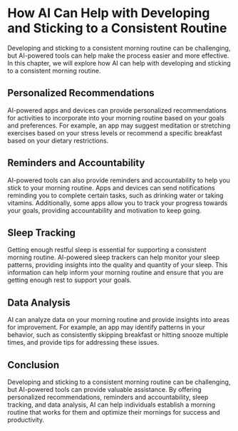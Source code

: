 How AI Can Help with Developing and Sticking to a Consistent Routine
========================================================================================================================

Developing and sticking to a consistent morning routine can be challenging, but AI-powered tools can help make the process easier and more effective. In this chapter, we will explore how AI can help with developing and sticking to a consistent morning routine.

Personalized Recommendations
----------------------------

AI-powered apps and devices can provide personalized recommendations for activities to incorporate into your morning routine based on your goals and preferences. For example, an app may suggest meditation or stretching exercises based on your stress levels or recommend a specific breakfast based on your dietary restrictions.

Reminders and Accountability
----------------------------

AI-powered tools can also provide reminders and accountability to help you stick to your morning routine. Apps and devices can send notifications reminding you to complete certain tasks, such as drinking water or taking vitamins. Additionally, some apps allow you to track your progress towards your goals, providing accountability and motivation to keep going.

Sleep Tracking
--------------

Getting enough restful sleep is essential for supporting a consistent morning routine. AI-powered sleep trackers can help monitor your sleep patterns, providing insights into the quality and quantity of your sleep. This information can help inform your morning routine and ensure that you are getting enough rest to support your goals.

Data Analysis
-------------

AI can analyze data on your morning routine and provide insights into areas for improvement. For example, an app may identify patterns in your behavior, such as consistently skipping breakfast or hitting snooze multiple times, and provide tips for addressing these issues.

Conclusion
----------

Developing and sticking to a consistent morning routine can be challenging, but AI-powered tools can provide valuable assistance. By offering personalized recommendations, reminders and accountability, sleep tracking, and data analysis, AI can help individuals establish a morning routine that works for them and optimize their mornings for success and productivity.
